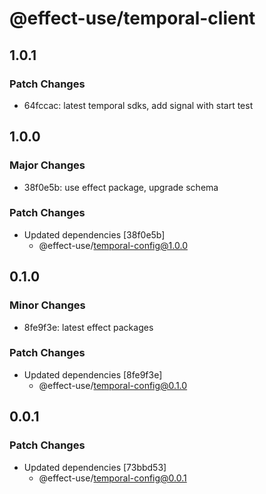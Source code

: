 # @effect-use/temporal-client

## 1.0.1

### Patch Changes

- 64fccac: latest temporal sdks, add signal with start test

## 1.0.0

### Major Changes

- 38f0e5b: use effect package, upgrade schema

### Patch Changes

- Updated dependencies [38f0e5b]
  - @effect-use/temporal-config@1.0.0

## 0.1.0

### Minor Changes

- 8fe9f3e: latest effect packages

### Patch Changes

- Updated dependencies [8fe9f3e]
  - @effect-use/temporal-config@0.1.0

## 0.0.1

### Patch Changes

- Updated dependencies [73bbd53]
  - @effect-use/temporal-config@0.0.1
